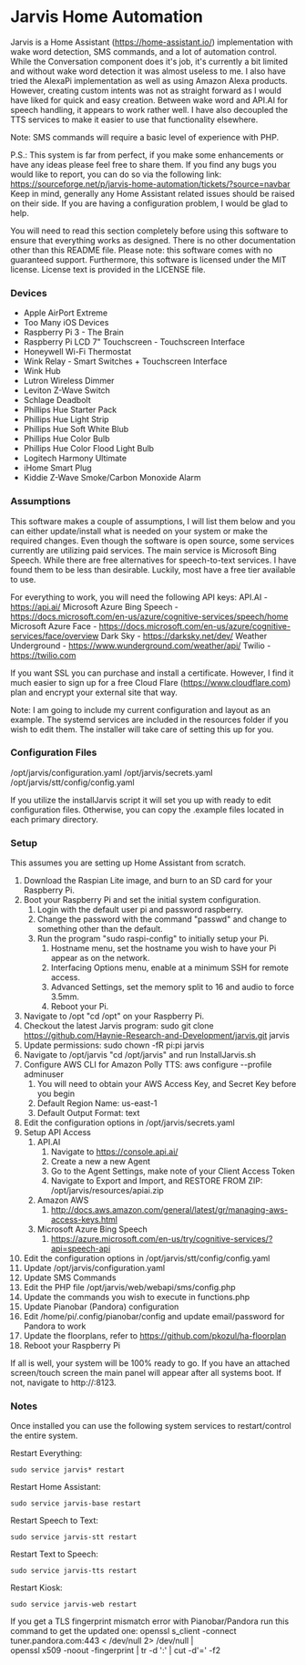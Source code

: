 # Jarvis Home Automation
Jarvis is a Home Assistant (https://home-assistant.io/) implementation with wake word detection, SMS commands,
and a lot of automation control. While the Conversation component does it's job, it's currently a bit limited
and without wake word detection it was almost useless to me. I also have tried the AlexaPi implementation as
well as using Amazon Alexa products. However, creating custom intents was not as straight forward as I would
have liked for quick and easy creation. Between wake word and API.AI for speech handling, it appears to work
rather well. I have also decoupled the TTS services to make it easier to use that functionality elsewhere.

Note: SMS commands will require a basic level of experience with PHP.

P.S.: This system is far from perfect, if you make some enhancements or have any ideas please
feel free to share them. If you find any bugs you would like to report, you can do so via
the following link: https://sourceforge.net/p/jarvis-home-automation/tickets/?source=navbar
Keep in mind, generally any Home Assistant related issues should be raised on their side. If you are having a
configuration problem, I would be glad to help.

You will need to read this section completely before using this software to ensure that everything
works as designed. There is no other documentation other than this README file. Please note: this software
comes with no guaranteed support. Furthermore, this software is licensed under the MIT license.
License text is provided in the LICENSE file.

### Devices
* Apple AirPort Extreme
* Too Many iOS Devices
* Raspberry Pi 3 - The Brain
* Raspberry Pi LCD 7" Touchscreen - Touchscreen Interface
* Honeywell Wi-Fi Thermostat
* Wink Relay - Smart Switches + Touchscreen Interface
* Wink Hub
* Lutron Wireless Dimmer
* Leviton Z-Wave Switch
* Schlage Deadbolt
* Phillips Hue Starter Pack
* Phillips Hue Light Strip
* Phillips Hue Soft White Blub
* Phillips Hue Color Bulb
* Phillips Hue Color Flood Light Bulb
* Logitech Harmony Ultimate
* iHome Smart Plug
* Kiddie Z-Wave Smoke/Carbon Monoxide Alarm

### Assumptions
This software makes a couple of assumptions, I will list them below and you can either update/install
what is needed on your system or make the required changes. Even though the software is open source,
some services currently are utilizing paid services. The main service is Microsoft Bing Speech.
While there are free alternatives for speech-to-text services. I have found them to be less than desirable.
Luckily, most have a free tier available to use.

For everything to work, you will need the following API keys:
API.AI - https://api.ai/
Microsoft Azure Bing Speech - https://docs.microsoft.com/en-us/azure/cognitive-services/speech/home
Microsoft Azure Face - https://docs.microsoft.com/en-us/azure/cognitive-services/face/overview
Dark Sky - https://darksky.net/dev/
Weather Underground - https://www.wunderground.com/weather/api/
Twilio - https://twilio.com

If you want SSL you can purchase and install a certificate. However, I find it much easier to sign
up for a free Cloud Flare (https://www.cloudflare.com) plan and encrypt your external site that way.

Note: I am going to include my current configuration and layout as an example. The systemd services
are included in the resources folder if you wish to edit them. The installer will take care of setting
this up for you.

### Configuration Files
/opt/jarvis/configuration.yaml
/opt/jarvis/secrets.yaml
/opt/jarvis/stt/config/config.yaml

If you utilize the installJarvis script it will set you up with ready to edit configuration files. Otherwise, you can copy the .example files located in each primary directory.

### Setup
This assumes you are setting up Home Assistant from scratch.

1. Download the Raspian Lite image, and burn to an SD card for your Raspberry Pi.
2. Boot your Raspberry Pi and set the initial system configuration.
   1. Login with the default user pi and password raspberry.
   2. Change the password with the command "passwd" and change to something other than the default.
   3. Run the program "sudo raspi-config" to initially setup your Pi.
      1. Hostname menu, set the hostname you wish to have your Pi appear as on the network.
      2. Interfacing Options menu, enable at a minimum SSH for remote access.
      3. Advanced Settings, set the memory split to 16 and audio to force 3.5mm.
      4. Reboot your Pi.
3. Navigate to /opt "cd /opt" on your Raspberry Pi.
4. Checkout the latest Jarvis program: sudo git clone https://github.com/Haynie-Research-and-Development/jarvis.git jarvis
5. Update permissions: sudo chown -fR pi:pi jarvis
6. Navigate to /opt/jarvis "cd /opt/jarvis" and run InstallJarvis.sh
7. Configure AWS CLI for Amazon Polly TTS: aws configure --profile adminuser
   1. You will need to obtain your AWS Access Key, and Secret Key before you begin
   2. Default Region Name: us-east-1
   3. Default Output Format: text
8. Edit the configuration options in /opt/jarvis/secrets.yaml
9. Setup API Access
   1. API.AI
      1. Navigate to https://console.api.ai/
      2. Create a new a new Agent
      3. Go to the Agent Settings, make note of your Client Access Token
      4. Navigate to Export and Import, and RESTORE FROM ZIP: /opt/jarvis/resources/apiai.zip
   2. Amazon AWS
      1. http://docs.aws.amazon.com/general/latest/gr/managing-aws-access-keys.html
   3. Microsoft Azure Bing Speech
      1. https://azure.microsoft.com/en-us/try/cognitive-services/?api=speech-api
10. Edit the configuration options in /opt/jarvis/stt/config/config.yaml
11. Update /opt/jarvis/configuration.yaml
12. Update SMS Commands
   1. Edit the PHP file /opt/jarvis/web/webapi/sms/config.php
   2. Update the commands you wish to execute in functions.php
13. Update Pianobar (Pandora) configuration
   1. Edit /home/pi/.config/pianobar/config and update email/password for Pandora to work
14. Update the floorplans, refer to https://github.com/pkozul/ha-floorplan
15. Reboot your Raspberry Pi

If all is well, your system will be 100% ready to go. If you have an attached screen/touch screen the main
panel will appear after all systems boot. If not, navigate to http://<raspberry pi IP>:8123.

### Notes
Once installed you can use the following system services to restart/control the entire system.

Restart Everything:
```
sudo service jarvis* restart
```

Restart Home Assistant:
```
sudo service jarvis-base restart
```

Restart Speech to Text:
```
sudo service jarvis-stt restart
```

Restart Text to Speech:
```
sudo service jarvis-tts restart
```

Restart Kiosk:
```
sudo service jarvis-web restart
```
If you get a TLS fingerprint mismatch error with Pianobar/Pandora run this command to get the updated one:
openssl s_client -connect tuner.pandora.com:443 < /dev/null 2> /dev/null | \
    openssl x509 -noout -fingerprint | tr -d ':' | cut -d'=' -f2
